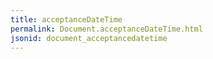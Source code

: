 ```yaml
---
title: acceptanceDateTime
permalink: Document.acceptanceDateTime.html
jsonid: document_acceptancedatetime
---
```

